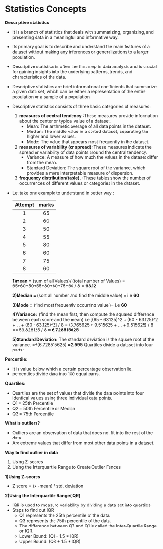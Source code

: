 # Statistics Concepts
 __Descriptive statistics__
- It is a branch of statistics that deals with summarizing, organizing, and presenting data in a meaningful and informative way.
- Its primary goal is to describe and understand the main features of a dataset without making any inferences or generalizations to a larger population.
- Descriptive statistics is often the first step in data analysis and is crucial for gaining insights into the underlying patterns, trends, and characteristics of the data.
- Descriptive statistics are brief informational coefficients that summarize a given data set, which can be either a representation of the entire population or a sample of a population
- Descriptive statistics consists of three basic categories of measures:
  1) __measures of central tendency__ :These measures provide information about the center or typical value of a dataset.
      - Mean: The arithmetic average of all data points in the dataset.
      - Median: The middle value in a sorted dataset, separating the higher and lower values.
      - Mode: The value that appears most frequently in the dataset.
  2) __measures of variability (or spread)__ :These measures indicate the spread or variability of data points around the central tendency. 
      - Variance: A measure of how much the values in the dataset differ from the mean.
      - Standard Deviation: The square root of the variance, which provides a more interpretable measure of dispersion.
  3)  __frequency distribution(table).__ :These tables show the number of occurrences of different values or categories in the dataset.
- Let take one example  to understand in better way :
  
  | Attempt | marks |
  | :---: | :---: |
  |  1    | 65|
  |  2    | 60|
  |  3    | 50|
  |  4    | 55|
  |  5    | 80|
  |  6    | 60|
  |  7    | 75|
  |  8    | 60|

  __1)mean =__  (sum of all Values)/ (total number of Values)  = 65+60+50+55+80+60+75+60 / 8 = __63.12__
  
  __2)Median =__ (sort  all number and  find the middle value) =  i.e __60__
  
  __3)Mode =__ (find most frequently occurring value )= i.e __60__
  
  __4)Variance :__ (find the mean first, then compute the squared difference between each score and the mean) i.e
               [(65 - 63.125)^2 + (60 - 63.125)^2 + ... + (60 - 63.125)^2] / 8   = (3.765625 + 9.515625 + ... + 9.515625) / 8 == 53.828125 / 8
                __≈ 6.728515625__
  
  __5)Standard Deviation:__ The standard deviation is the square root of the variance. =√(6.728515625) __≈2.595__
Quartiles divide a dataset into four parts: 

__Percentile:__
  - It is value below which a certain percentage observation lie.
  - percentiles divide data into 100 equal parts.
    
__Quartiles:__
  - Quartiles are the set of values that divide the data points into four identical values using three individual data points.
  - Q1 = 25th Percentile
  - Q2 = 50th Percentile or Median
  - Q3 = 75th Percentile
  

__What is outliers?__
- Outliers are an observation of data that does not fit into  the rest of the data.
- Are extreme values that differ from most other data points in a dataset.

__Way to find outlier in data__
 1) Using Z-scores
 2) Using the Interquartile Range to Create Outlier Fences

__1)Using Z-scores__
- Z score = (x -mean) / std. deviation
    
__2)Using the Interquartile Range(IQR)__
- IQR is used to measure variability by dividing a data set into quartiles
- Steps to find out IQR
   - Q1 represents the 25th percentile of the data.
   - Q3 represents the 75th percentile of the data.
   - The difference between Q3 and Q1 is called the Inter-Quartile Range or IQR.
   - Lower Bound: (Q1 - 1.5 * IQR)
   - Upper Bound: (Q3 + 1.5 * IQR)
           
                    



